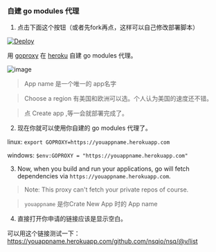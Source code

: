 ### 自建 go modules 代理




1. 点击下面这个按钮（或者先fork再点，这样可以自己修改部署脚本）

[![Deploy](https://www.herokucdn.com/deploy/button.png)](https://heroku.com/deploy)


用 [goproxy](https://github.com/goproxyio/goproxy) 在 [heroku](https://heroku.com) 自建 go modules 代理。

![image](https://user-images.githubusercontent.com/12741016/56861611-1606b680-69d5-11e9-825a-6fa111a782ed.png)

> App name  是一个唯一的 app名字

> Choose a region 有美国和欧洲可以选。个人认为美国的速度还不错。

> 点 Create app ,等一会就部署完成了。


2. 现在你就可以使用你自建的 go modules 代理了。

linux:
`export GOPROXY=https://youappname.herokuapp.com`

windows:
`$env:GOPROXY = "https://youappname.herokuapp.com"`


3. Now, when you build and run your applications, go will fetch dependencies via `https://youappname.herokuapp.com`.


> Note: This proxy can't fetch your private repos of course.

> `youappname` 是你Crate New App 时的 App name





4. 直接打开你申请的链接应该是显示空白。

可以用这个链接测试一下： https://youappname.herokuapp.com/github.com/nsqio/nsq/@v/list


